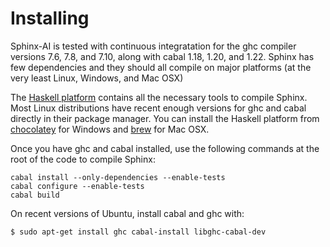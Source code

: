 # Installing

Sphinx-AI is tested with continuous integratation for the ghc compiler versions
7.6, 7.8, and 7.10, along with cabal 1.18, 1.20, and 1.22. Sphinx has few
dependencies and they should all compile on major platforms (at the very least
Linux, Windows, and Mac OSX)

The [Haskell platform](https://www.haskell.org/platform/) contains all the
necessary tools to compile Sphinx. Most Linux distributions have recent
enough versions for ghc and cabal directly in their package manager. You can
install the Haskell platform from [chocolatey](https://chocolatey.org/) for
Windows and [brew](http://brew.sh/) for Mac OSX.

Once you have ghc and cabal installed, use the following commands at the
root of the code to compile Sphinx:

    cabal install --only-dependencies --enable-tests
    cabal configure --enable-tests
    cabal build

On recent versions of Ubuntu, install cabal and ghc with:

    $ sudo apt-get install ghc cabal-install libghc-cabal-dev

